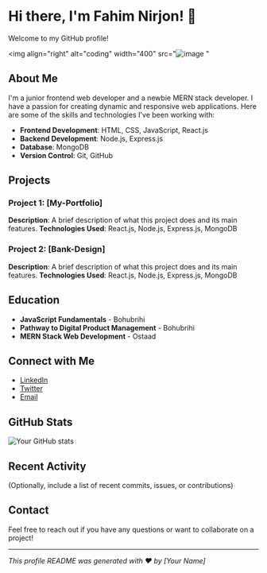 # Hi there, I'm Fahim Nirjon! 👋

Welcome to my GitHub profile!

<img align="right" alt="coding" width="400" src="![image](https://github.com/user-attachments/assets/370d09b8-7439-4dc3-8266-ff5ff7c7a292)
"

## About Me

I'm a junior frontend web developer and a newbie MERN stack developer. I have a passion for creating dynamic and responsive web applications. Here are some of the skills and technologies I've been working with:

- **Frontend Development**: HTML, CSS, JavaScript, React.js
- **Backend Development**: Node.js, Express.js
- **Database**: MongoDB
- **Version Control**: Git, GitHub

## Projects

### Project 1: [My-Portfolio]
**Description**: A brief description of what this project does and its main features.
**Technologies Used**: React.js, Node.js, Express.js, MongoDB

### Project 2: [Bank-Design]
**Description**: A brief description of what this project does and its main features.
**Technologies Used**: React.js, Node.js, Express.js, MongoDB


## Education

- **JavaScript Fundamentals** - Bohubrihi
- **Pathway to Digital Product Management** - Bohubrihi
- **MERN Stack Web Development** - Ostaad

## Connect with Me

- [LinkedIn](https://www.linkedin.com/in/your-linkedin-profile)
- [Twitter](https://twitter.com/your-twitter-handle)
- [Email](mailto:your-email@example.com)

## GitHub Stats

![Your GitHub stats](https://github-readme-stats.vercel.app/api?username=your-username&show_icons=true&theme=radical)

## Recent Activity

(Optionally, include a list of recent commits, issues, or contributions)

## Contact

Feel free to reach out if you have any questions or want to collaborate on a project!

---

_This profile README was generated with ❤️ by [Your Name]_

